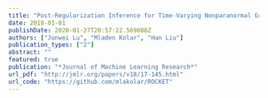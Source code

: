 ```yaml
---
title: "Post-Regularization Inference for Time-Varying Nonparanormal Graphical Models"
date: 2018-01-01
publishDate: 2020-01-27T20:57:22.569088Z
authors: ["Junwei Lu", "Mladen Kolar", "Han Liu"]
publication_types: ["2"]
abstract: ""
featured: true
publication: "*Journal of Machine Learning Research*"
url_pdf: "http://jmlr.org/papers/v18/17-145.html"
url_code: "https://github.com/mlakolar/ROCKET"
---
```

